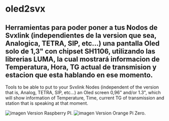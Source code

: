 # oled2svx
Herramientas para poder poner a tus Nodos de Svxlink (independientes de la version que sea, Analogica, TETRA, SIP, etc...) una pantalla Oled solo de 1,3" con chipset SH1106, utilizando las librerias LUMA, la cual mostrará informacion de Temperatura, Hora, TG actual de transmision y estacion que esta hablando en ese momento.
-----------
Tools to be able to put to your Svxlink Nodes (independent of the version that is, Analog, TETRA, SIP, etc...) an Oled screen 0,96" and/or 1.3", which will show information of Temperature, Time, current TG of transmission and station that is speaking at that moment.

![imagen](https://user-images.githubusercontent.com/20498935/215319011-0cc924b1-d60b-4858-9d74-9c1e33dda723.png) Version Raspberry PI.    ![imagen](https://user-images.githubusercontent.com/20498935/215319041-9625bfd8-0bf6-4a45-833e-e9c25f447c98.png) Version Orange Pi Zero.




